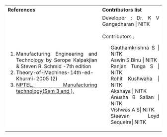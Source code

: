 <table style="text-align:justify;">
  <tr style="background-color: white">
    <th>References</th>
    <th>Contributors list</th>
  </tr>
  <tr style="background-color: white">
    <td>
    <ol>
    <li> Manufacturing Engineering and Technology by Serope Kalpakjian & Steven R. Schmid -7th edition</li>
    <li>Theory-of-Machines-14th-ed-Khurmi-2005 (2)</li>
    <li><a href=https://nptel.ac.in/courses/112/107/112107221>NPTEL, Manufacturing technology(Sem 3 and ), </a></li>
    </ol>
   </td>
    <td>Developer : Dr. K V Gangadharan | NITK</br></br>
    Contributors :
    <ul style="list-style-type: none;">
    <li>Gauthamkrishna S | NITK</li>
    <li>Aswin S Binu | NITK</li>
    <li>Ranjan Tunga S | NITK</li>
    <li>Rohit Kushwaha | NITK</li>
    <li>Akshaya | NITK</li>
    <li>Anusha B Salian | NITK</li>
    <li>Vishwas A S| NITK</li>
    <li>Steevan Loyd Sequeira| NITK</li>
    </ul></td>
  </tr>
</table>
 


